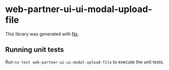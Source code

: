 # web-partner-ui-ui-modal-upload-file

This library was generated with [Nx](https://nx.dev).

## Running unit tests

Run `nx test web-partner-ui-ui-modal-upload-file` to execute the unit tests.
